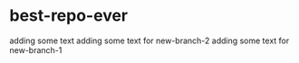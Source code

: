 # best-repo-ever
adding some text
adding some text for new-branch-2
adding some text for new-branch-1
